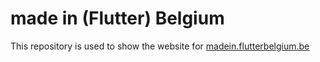 # made in (Flutter) Belgium

This repository is used to show the website for [madein.flutterbelgium.be](https://madein.flutterbelgium.be)